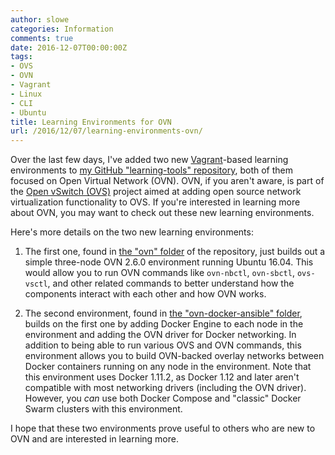 ```yaml
---
author: slowe
categories: Information
comments: true
date: 2016-12-07T00:00:00Z
tags:
- OVS
- OVN
- Vagrant
- Linux
- CLI
- Ubuntu
title: Learning Environments for OVN
url: /2016/12/07/learning-environments-ovn/
---
```


Over the last few days, I've added two new [Vagrant][link-3]-based learning environments to [my GitHub "learning-tools" repository][link-1], both of them focused on Open Virtual Network (OVN). OVN, if you aren't aware, is part of the [Open vSwitch (OVS)][link-2] project aimed at adding open source network virtualization functionality to OVS. If you're interested in learning more about OVN, you may want to check out these new learning environments.

Here's more details on the two new learning environments:

1. The first one, found in [the "ovn" folder][link-4] of the repository, just builds out a simple three-node OVN 2.6.0 environment running Ubuntu 16.04. This would allow you to run OVN commands like `ovn-nbctl`, `ovn-sbctl`, `ovs-vsctl`, and other related commands to better understand how the components interact with each other and how OVN works.

2. The second environment, found in [the "ovn-docker-ansible" folder][link-5], builds on the first one by adding Docker Engine to each node in the environment and adding the OVN driver for Docker networking. In addition to being able to run various OVS and OVN commands, this environment allows you to build OVN-backed overlay networks between Docker containers running on any node in the environment. Note that this environment uses Docker 1.11.2, as Docker 1.12 and later aren't compatible with most networking drivers (including the OVN driver). However, you _can_ use both Docker Compose and "classic" Docker Swarm clusters with this environment.

I hope that these two environments prove useful to others who are new to OVN and are interested in learning more.



[link-1]: https://github.com/lowescott/learning-tools
[link-2]: http://openvswitch.org/
[link-3]: https://www.vagrantup.com/
[link-4]: https://github.com/lowescott/learning-tools/tree/master/ovn
[link-5]: https://github.com/lowescott/learning-tools/tree/master/ovn-docker-ansible
